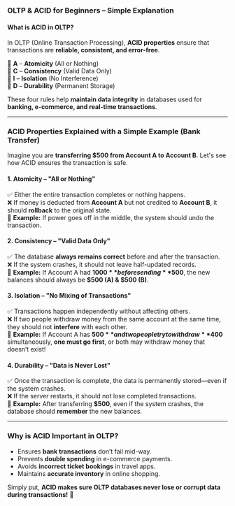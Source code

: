### **OLTP & ACID for Beginners – Simple Explanation**  

#### **What is ACID in OLTP?**  
In OLTP (Online Transaction Processing), **ACID properties** ensure that transactions are **reliable, consistent, and error-free**.  

🔹 **A** – **Atomicity** (All or Nothing)  
🔹 **C** – **Consistency** (Valid Data Only)  
🔹 **I** – **Isolation** (No Interference)  
🔹 **D** – **Durability** (Permanent Storage)  

These four rules help **maintain data integrity** in databases used for **banking, e-commerce, and real-time transactions**.  

---

### **ACID Properties Explained with a Simple Example (Bank Transfer)**  
Imagine you are **transferring $500 from Account A to Account B**. Let's see how ACID ensures the transaction is safe.

#### **1. Atomicity – "All or Nothing"**  
✅ Either the entire transaction completes or nothing happens.  
❌ If money is deducted from **Account A** but not credited to **Account B**, it should **rollback** to the original state.  
🔹 **Example:** If power goes off in the middle, the system should undo the transaction.  

#### **2. Consistency – "Valid Data Only"**  
✅ The database **always remains correct** before and after the transaction.  
❌ If the system crashes, it should not leave half-updated records.  
🔹 **Example:** If Account A had **$1000** before sending **$500**, the new balances should always be **$500 (A) & $500 (B)**.  

#### **3. Isolation – "No Mixing of Transactions"**  
✅ Transactions happen independently without affecting others.  
❌ If two people withdraw money from the same account at the same time, they should not **interfere** with each other.  
🔹 **Example:** If Account A has **$500** and two people try to withdraw **$400** simultaneously, **one must go first**, or both may withdraw money that doesn’t exist!  

#### **4. Durability – "Data is Never Lost"**  
✅ Once the transaction is complete, the data is permanently stored—even if the system crashes.  
❌ If the server restarts, it should not lose completed transactions.  
🔹 **Example:** After transferring **$500**, even if the system crashes, the database should **remember** the new balances.  

---

### **Why is ACID Important in OLTP?**  
- Ensures **bank transactions** don’t fail mid-way.  
- Prevents **double spending** in e-commerce payments.  
- Avoids **incorrect ticket bookings** in travel apps.  
- Maintains **accurate inventory** in online shopping.  

Simply put, **ACID makes sure OLTP databases never lose or corrupt data during transactions!** 🚀
